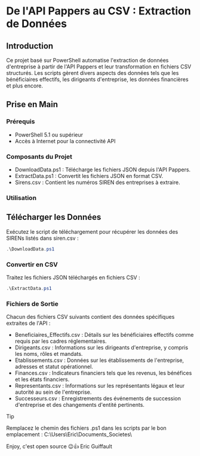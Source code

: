 
# De l'API Pappers au CSV : Extraction de Données

## Introduction
Ce projet basé sur PowerShell automatise l'extraction de données d'entreprise à partir de l'API Pappers et leur transformation en fichiers CSV structurés. Les scripts gèrent divers aspects des données tels que les bénéficiaires effectifs, les dirigeants d'entreprise, les données financières et plus encore.

## Prise en Main

### Prérequis
- PowerShell 5.1 ou supérieur
- Accès à Internet pour la connectivité API

### Composants du Projet
* DownloadData.ps1 : Télécharge les fichiers JSON depuis l'API Pappers.
* ExtractData.ps1 : Convertit les fichiers JSON en format CSV.
* Sirens.csv : Contient les numéros SIREN des entreprises à extraire.

### Utilisation
## Télécharger les Données
Exécutez le script de téléchargement pour récupérer les données des SIRENs listés dans siren.csv :

```powershell
.\DownloadData.ps1
```

### Convertir en CSV
Traitez les fichiers JSON téléchargés en fichiers CSV :

```powershell
.\ExtractData.ps1
```

### Fichiers de Sortie
Chacun des fichiers CSV suivants contient des données spécifiques extraites de l'API :

* Beneficiaires_Effectifs.csv : Détails sur les bénéficiaires effectifs comme requis par les cadres réglementaires.
* Dirigeants.csv : Informations sur les dirigeants d'entreprise, y compris les noms, rôles et mandats.
* Etablissements.csv : Données sur les établissements de l'entreprise, adresses et statut opérationnel.
* Finances.csv : Indicateurs financiers tels que les revenus, les bénéfices et les états financiers.
* Representants.csv : Informations sur les représentants légaux et leur autorité au sein de l'entreprise.
* Successeurs.csv : Enregistrements des événements de succession d'entreprise et des changements d'entité pertinents.

> [!TIP]
> Remplacez le chemin des fichiers .ps1 dans les scripts par le bon emplacement : C:\Users\Eric\Documents\_Societes\

Enjoy, c'est open source 😉👍
Eric Guiffault
